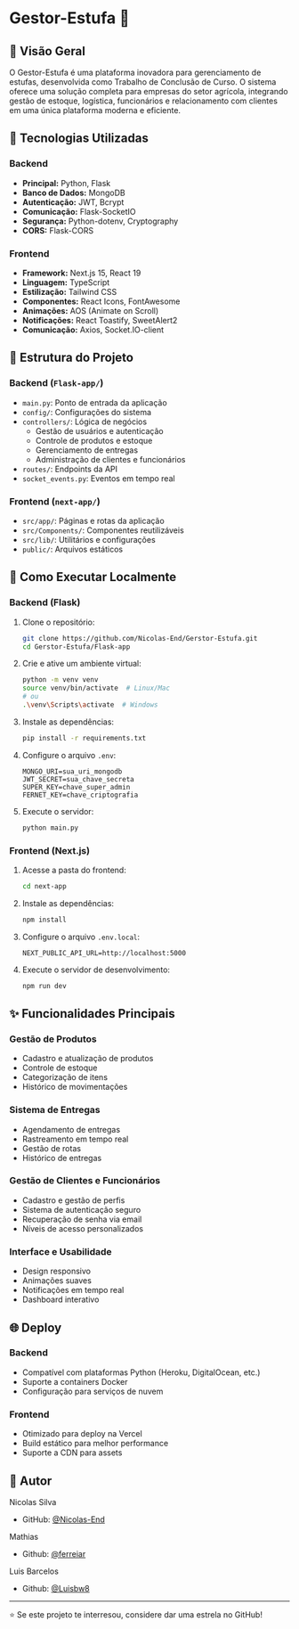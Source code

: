 
# Gestor-Estufa 🌿


## 🎯 Visão Geral
O Gestor-Estufa é uma plataforma inovadora para gerenciamento de estufas, desenvolvida como Trabalho de Conclusão de Curso. O sistema oferece uma solução completa para empresas do setor agrícola, integrando gestão de estoque, logística, funcionários e relacionamento com clientes em uma única plataforma moderna e eficiente.

## 🔧 Tecnologias Utilizadas

### Backend
- **Principal:** Python, Flask
- **Banco de Dados:** MongoDB
- **Autenticação:** JWT, Bcrypt
- **Comunicação:** Flask-SocketIO
- **Segurança:** Python-dotenv, Cryptography
- **CORS:** Flask-CORS

### Frontend
- **Framework:** Next.js 15, React 19
- **Linguagem:** TypeScript
- **Estilização:** Tailwind CSS
- **Componentes:** React Icons, FontAwesome
- **Animações:** AOS (Animate on Scroll)
- **Notificações:** React Toastify, SweetAlert2
- **Comunicação:** Axios, Socket.IO-client

## 📁 Estrutura do Projeto

### Backend (`Flask-app/`)
- `main.py`: Ponto de entrada da aplicação
- `config/`: Configurações do sistema
- `controllers/`: Lógica de negócios
  - Gestão de usuários e autenticação
  - Controle de produtos e estoque
  - Gerenciamento de entregas
  - Administração de clientes e funcionários
- `routes/`: Endpoints da API
- `socket_events.py`: Eventos em tempo real

### Frontend (`next-app/`)
- `src/app/`: Páginas e rotas da aplicação
- `src/Components/`: Componentes reutilizáveis
- `src/lib/`: Utilitários e configurações
- `public/`: Arquivos estáticos

## 🚀 Como Executar Localmente
### Backend (Flask)
1. Clone o repositório:
   ```bash
   git clone https://github.com/Nicolas-End/Gerstor-Estufa.git
   cd Gerstor-Estufa/Flask-app
   ```

2. Crie e ative um ambiente virtual:
   ```bash
   python -m venv venv
   source venv/bin/activate  # Linux/Mac
   # ou
   .\venv\Scripts\activate  # Windows
   ```

3. Instale as dependências:
   ```bash
   pip install -r requirements.txt
   ```

4. Configure o arquivo `.env`:
   ```env
   MONGO_URI=sua_uri_mongodb
   JWT_SECRET=sua_chave_secreta
   SUPER_KEY=chave_super_admin
   FERNET_KEY=chave_criptografia
   ```

5. Execute o servidor:
   ```bash
   python main.py
   ```

### Frontend (Next.js)
1. Acesse a pasta do frontend:
   ```bash
   cd next-app
   ```

2. Instale as dependências:
   ```bash
   npm install
   ```

3. Configure o arquivo `.env.local`:
   ```env
   NEXT_PUBLIC_API_URL=http://localhost:5000
   ```

4. Execute o servidor de desenvolvimento:
   ```bash
   npm run dev
   ```

## ✨ Funcionalidades Principais

### Gestão de Produtos
- Cadastro e atualização de produtos
- Controle de estoque
- Categorização de itens
- Histórico de movimentações

### Sistema de Entregas
- Agendamento de entregas
- Rastreamento em tempo real
- Gestão de rotas
- Histórico de entregas

### Gestão de Clientes e Funcionários
- Cadastro e gestão de perfis
- Sistema de autenticação seguro
- Recuperação de senha via email
- Níveis de acesso personalizados

### Interface e Usabilidade
- Design responsivo
- Animações suaves
- Notificações em tempo real
- Dashboard interativo

## 🌐 Deploy

### Backend
- Compatível com plataformas Python (Heroku, DigitalOcean, etc.)
- Suporte a containers Docker
- Configuração para serviços de nuvem

### Frontend
- Otimizado para deploy na Vercel
- Build estático para melhor performance
- Suporte a CDN para assets


## 👤 Autor
Nicolas Silva
-  GitHub: [@Nicolas-End](https://github.com/Nicolas-End)

Mathias
-  Github: [@ferreiar](https://github.com/ferreiar)

Luis Barcelos
-  Github: [@Luisbw8](https://github.com/Luisbw8)

---

⭐ Se este projeto te interresou, considere dar uma estrela no GitHub!
